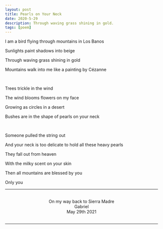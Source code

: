 ```yaml
---
layout: post
title: Pearls on Your Neck
date: 2020-5-29
description: Through waving grass shining in gold.
tags: [poem]
---
```


I am a bird flying through mountains in Los Banos

Sunlights paint shadows into beige

Through waving grass shining in gold

Mountains walk into me like a painting by Cézanne

<br>

Trees trickle in the wind

The wind blooms flowers on my face

Growing as circles in a desert

Bushes are in the shape of pearls on your neck

<br>

Someone pulled the string out

And your neck is too delicate to hold all these heavy pearls

They fall out from heaven

With the milky scent on your skin

Then all mountains are blessed by you

Only you

---
<br>

<center>
On my way back to Sierra Madre
</center>

<center>
Gabriel
</center>

<center>
May 29th 2021
</center>

<br>

---
